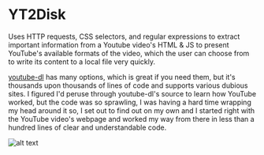 # YT2Disk

Uses HTTP requests, CSS selectors, and regular expressions to extract important information from a Youtube video's HTML & JS to present YouTube's available formats of the video, which the user can choose from to write its content to a local file very quickly. 

[youtube-dl](https://github.com/ytdl-org/youtube-dl) has many options, which is great if you need them, but it's thousands upon thousands of lines of code and supports various dubious sites. I figured I'd peruse through youtube-dl's source to learn how YouTube worked, but the code was so sprawling, I was having a hard time wrapping my head around it so, I set out to find out on my own and I started right with the YouTube video's webpage and worked my way from there in less than a hundred lines of clear and understandable code. 

![alt text](https://github.com/treatmesubj/YT2Disk/blob/master/Screenshot%20(39).png)
